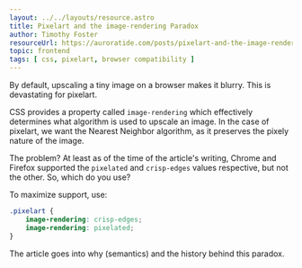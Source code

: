 ```yaml
---
layout: ../../layouts/resource.astro
title: Pixelart and the image-rendering Paradox
author: Timothy Foster
resourceUrl: https://auroratide.com/posts/pixelart-and-the-image-rendering-paradox
topic: frontend
tags: [ css, pixelart, browser compatibility ]
---
```


By default, upscaling a tiny image on a browser makes it blurry. This is devastating for pixelart.

CSS provides a property called `image-rendering` which effectively determines what algorithm is used to upscale an image. In the case of pixelart, we want the Nearest Neighbor algorithm, as it preserves the pixely nature of the image.

The problem? At least as of the time of the article's writing, Chrome and Firefox supported the `pixelated` and `crisp-edges` values respective, but not the other. So, which do you use?

To maximize support, use:

```css
.pixelart {
    image-rendering: crisp-edges;
    image-rendering: pixelated;
}
```

The article goes into why (semantics) and the history behind this paradox.
